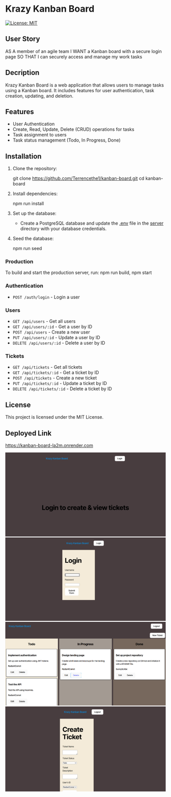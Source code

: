 # Krazy Kanban Board
[![License: MIT](https://img.shields.io/badge/License-MIT-yellow.svg)](https://opensource.org/licenses/MIT)
  


## User Story 
AS A member of an agile team
I WANT a Kanban board with a secure login page
SO THAT I can securely access and manage my work tasks 

## Decription
Krazy Kanban Board is a web application that allows users to manage tasks using a Kanban board. It includes features for user authentication, task creation, updating, and deletion.

## Features

- User Authentication
- Create, Read, Update, Delete (CRUD) operations for tasks
- Task assignment to users
- Task status management (Todo, In Progress, Done)

## Installation

1. Clone the repository:
    
    git clone https://github.com/Terrencethe1/kanban-board.git
    cd kanban-board
    

2. Install dependencies:
    
    npm run install
    

3. Set up the database:

    - Create a PostgreSQL database and update the [.env](http://_vscodecontentref_/12) file in the [server](http://_vscodecontentref_/13) directory with your database credentials.

4. Seed the database:
    
    npm run seed



### Production

To build and start the production server, run:
npm run build, npm start



### Authentication
- `POST /auth/login` - Login a user

### Users
- `GET /api/users` - Get all users
- `GET /api/users/:id` - Get a user by ID
- `POST /api/users` - Create a new user
- `PUT /api/users/:id` - Update a user by ID
- `DELETE /api/users/:id` - Delete a user by ID

### Tickets
- `GET /api/tickets` - Get all tickets
- `GET /api/tickets/:id` - Get a ticket by ID
- `POST /api/tickets` - Create a new ticket
- `PUT /api/tickets/:id` - Update a ticket by ID
- `DELETE /api/tickets/:id` - Delete a ticket by ID

## License

This project is licensed under the MIT License.

## Deployed Link
https://kanban-board-la2m.onrender.com<br>

![Screenshot of the Application](client/public/screenshot1.png)<br>
![Screenshot of the Application](client/public/screenshot2.png)<br>
![Screenshot of the Application](client/public/screenshot3.png)<br>
![Screenshot of the Application](client/public/screenshot4.png)






